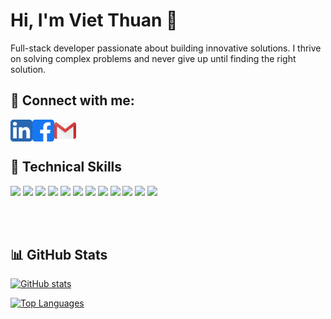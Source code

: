 # Hi, I'm Viet Thuan 👋

Full-stack developer passionate about building innovative solutions. I thrive on solving complex problems and never give up until finding the right solution.

## 🤝 Connect with me:

<a href="https://www.linkedin.com/in/jakesdeveloper/"><img align="left" src="https://raw.githubusercontent.com/jakesdev/jakesdev/main/5296501_linkedin_network_linkedin_logo_icon.png" alt="Jakes Developer | LinkedIn" width="35px"/></a>

<a href="https://www.facebook.com/Jakes.Official/"><img align="left" src="https://raw.githubusercontent.com/jakesdev/jakesdev/main/5365678_fb_facebook_facebook_logo_icon.png" alt="Jakes Developer| Facebook" width="35px"/></a>

<!-- <a href="https://www.youtube.com/channel/UCD1TmriSJKAZQPmWsqb8dnQ"><img align="left" src="https://raw.githubusercontent.com/jakesdev/jakesdev/main/5296521_play_video_vlog_youtube_youtube_logo_icon.png" alt="Jakes Developer| Youtube" width="35px"/></a> -->


<a href="mailto:jakes.developer@gmail.com"><img align="left" src="https://raw.githubusercontent.com/jakesdev/jakesdev/main/2993691_brand_brands_gmail_logo_logos_icon.png" alt="Jakes Developer | Gmail" width="35px"/></a>


</br>
</br>

## 💼 Technical Skills

![](https://img.shields.io/badge/Code-JavaScript-informational?style=flat&logo=JavaScript&color=F7DF1E)
![](https://img.shields.io/badge/Code-TypeScript-informational?style=flat&logo=TypeScript&color=3178C6)
![](https://img.shields.io/badge/Code-Java-informational?style=flat&logo=Java&color=007396)
![](https://img.shields.io/badge/Framework-Angular-informational?style=flat&logo=Angular&color=DD0031)
![](https://img.shields.io/badge/Framework-Spring_Boot-informational?style=flat&logo=Spring&color=6DB33F)
![](https://img.shields.io/badge/Framework-Node.js-informational?style=flat&logo=Node.js&color=339933)
![](https://img.shields.io/badge/Database-SQL-informational?style=flat&logo=PostgreSQL&color=336791)
![](https://img.shields.io/badge/Database-NoSQL-informational?style=flat&logo=MongoDB&color=47A248)
![](https://img.shields.io/badge/Tools-Docker-informational?style=flat&logo=Docker&color=2496ED)
![](https://img.shields.io/badge/Tools-Microservices-informational?style=flat&logo=Moleculer&color=688FDB)
![](https://img.shields.io/badge/Design-Figma-informational?style=flat&logo=Figma&color=F24E1E)
![](https://img.shields.io/badge/Tools-Jira-informational?style=flat&logo=Jira&color=0052CC)

<!-- ## 🌱 Currently Learning
- Expanding Docker expertise
- Microservices architecture
- Advanced Spring Boot concepts -->



<br />
<br />

## 📊 GitHub Stats

[![GitHub stats](https://github-readme-stats.vercel.app/api?username=jakesdev&show_icons=true&theme=radical)](https://github.com/jakesdev)

[![Top Languages](https://github-readme-stats.vercel.app/api/top-langs/?username=jakesdev&layout=compact&theme=radical)](https://github.com/jakesdev)
